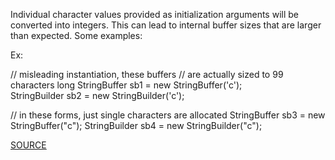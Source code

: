 Individual character values provided as initialization arguments will be converted into integers. This can lead to internal buffer sizes that are larger than expected. Some examples:

Ex:

// misleading instantiation, these buffers
// are actually sized to 99 characters long
StringBuffer  sb1 = new StringBuffer('c');   
StringBuilder sb2 = new StringBuilder('c');
  
// in these forms, just single characters are allocated
StringBuffer  sb3 = new StringBuffer("c");
StringBuilder sb4 = new StringBuilder("c");

    

[SOURCE](https://pmd.github.io/pmd-5.3.3/pmd-java/rules/java/strings.html#StringBufferInstantiationWithChar)
